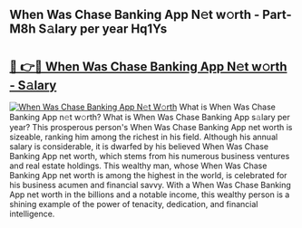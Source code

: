 ## When Was Chase Banking App N𝚎t w𝚘rth - Part-M8h S𝚊lary per year Hq1Ys

# <h2><a href="http://gc04by.nevu.top/?p=When+Was+Chase+Banking+App">🔗 👉🔴 When Was Chase Banking App N𝚎t w𝚘rth - S𝚊lary</a></h2>

[![When Was Chase Banking App N𝚎t W𝚘rth](https://i.imgur.com/Oavwk0R.jpeg)](http://gc04by.nevu.top/?p=When+Was+Chase+Banking+App)
What is When Was Chase Banking App n𝚎t w𝚘rth? What is When Was Chase Banking App s𝚊lary per year?
This prosperous person's When Was Chase Banking App net worth is sizeable, ranking him among the richest in his field. Although his annual salary is considerable, it is dwarfed by his believed When Was Chase Banking App net worth, which stems from his numerous business ventures and real estate holdings. This wealthy man, whose When Was Chase Banking App net worth is among the highest in the world, is celebrated for his business acumen and financial savvy. With a When Was Chase Banking App net worth in the billions and a notable income, this wealthy person is a shining example of the power of tenacity, dedication, and financial intelligence.
